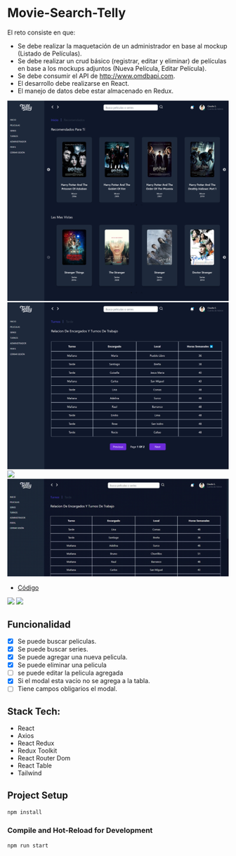 # Movie-Search-Telly

El reto consiste en que:
- Se debe realizar la maquetación de un administrador en base al mockup (Listado de Películas).
- Se debe realizar un crud básico (registrar, editar y eliminar) de películas en base a los mockups adjuntos (Nueva Película, Editar Película).
- Se debe consumir el API de http://www.omdbapi.com.
- El desarrollo debe realizarse en React.
- El manejo de datos debe estar almacenado en Redux.

![](src/assets/localhost_3000_administrador%20(6).png)
![](src/assets/localhost_3000_%20(10).png)
![](src/assets/screen-recorder-mon-feb-21-2022-08-06-52%20(1).gif)
![](src/assets/screen-recorder-mon-feb-21-2022-08-09-03.gif)

- [Código](https://github.com/Alemapyapur/Challenge-Fluyez)


![](src/assets/screen-recorder-mon-feb-21-2022-08-07-58_1.gif)
![](src/assets/screen-recorder-mon-feb-21-2022-08-08-28_1.gif)
## Funcionalidad


- [X] Se puede buscar peliculas.
- [X] Se puede buscar series.
- [X] Se puede agregar una nueva pelicula.
- [X] Se puede eliminar una pelicula
- [ ] se puede editar la pelicula agregada
- [X] Si el modal esta vacio no se agrega a la tabla.
- [ ] Tiene campos obligarios el modal.

## Stack Tech:
- React
- Axios
- React Redux
- Redux Toolkit
- React Router Dom
- React Table
- Tailwind


## Project Setup

```sh
npm install
```

### Compile and Hot-Reload for Development

```sh
npm run start
```
